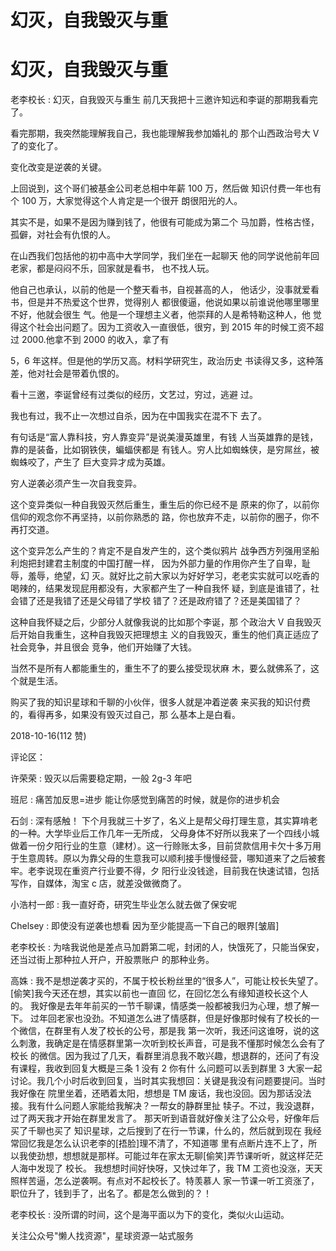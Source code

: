 # 幻灭，自我毁灭与重

# 幻灭，自我毁灭与重

老李校长 : 幻灭，自我毁灭与重生 前几天我把十三邀许知远和李诞的那期我看完了。

看完那期，我突然能理解我自己，我也能理解我参加婚礼的 那个山西政治号大 V 了的变化了。

变化改变是逆袭的关键。

上回说到，这个哥们被基金公司老总相中年薪 100 万，然后做 知识付费一年也有个 100 万，大家觉得这个人肯定是一个很开 朗很阳光的人。

其实不是，如果不是因为赚到钱了，他很有可能成为第二个 马加爵，性格古怪，孤僻，对社会有仇恨的人。

在山西我们包括他的初中高中大学同学，我们坐在一起聊天 他的同学说他前年回老家，都是闷闷不乐，回家就是看书， 也不找人玩。

他自己也承认，以前的他是一个整天看书，自视甚高的人， 他话少，没事就爱看书，但是并不热爱这个世界，觉得别人 都很傻逼，他说如果以前谁说他哪里哪里不好，他就会很生 气。他是一个理想主义者，他崇拜的人是希特勒这种人，他 觉得这个社会出问题了。因为工资收入一直很低，很穷，到 2015 年的时候工资不超过 2000.他拿不到 2000 的收入，拿了有

5，6 年这样。但是他的学历又高。材料学研究生，政治历史 书读得又多，这种落差，他对社会是带着仇恨的。

看十三邀，李诞曾经有过类似的经历，文艺过，穷过，逃避 过。

我也有过，我不止一次想过自杀，因为在中国我实在混不下 去了。

有句话是“富人靠科技，穷人靠变异”是说美漫英雄里，有钱 人当英雄靠的是钱，靠的是装备，比如钢铁侠，蝙蝠侠都是 有钱人。穷人比如蜘蛛侠，是穷屌丝，被蜘蛛咬了，产生了 巨大变异才成为英雄。

穷人逆袭必须产生一次自我变异。

这个变异类似一种自我毁灭然后重生，重生后的你已经不是 原来的你了，以前你信仰的观念你不再坚持，以前你熟悉的 路，你也放弃不走，以前你的圈子，你不再打交道。

这个变异怎么产生的？肯定不是自发产生的，这个类似鸦片 战争西方列强用坚船利炮把封建君主制度的中国打醒一样， 因为外部力量的作用你产生了自卑，耻辱，羞辱，绝望，幻 灭。就好比之前大家以为好好学习，老老实实就可以吃香的 喝辣的，结果发现屁用都没有，大家都产生了一种自我怀 疑，到底是谁错了，社会错了还是我错了还是父母错了学校 错了？还是政府错了？还是美国错了？

这种自我怀疑之后，少部分人就像我说的比如那个李诞，那 个政治大 V 自我毁灭后开始自我重生，这种自我毁灭把理想主 义的自我毁灭，重生的他们真正适应了社会竞争，并且很会 竞争，他们开始赚了大钱。

当然不是所有人都能重生的，重生不了的要么接受现状麻 木，要么就佛系了，这个就是生活。

购买了我的知识星球和千聊的小伙伴，很多人就是冲着逆袭 来买我的知识付费的，看得再多，如果没有毁灭过自己，那 么基本上是白看。

2018-10-16(112 赞)

评论区：

许荣荣 : 毁灭以后需要稳定期，一般 2g-3 年吧

班尼 : 痛苦加反思=进步 能让你感觉到痛苦的时候，就是你的进步机会

石剑 : 深有感触！ 下个月我就三十岁了，名义上是帮父母打理生意，其实算啃老的一种。大学毕业后工作几年一无所成， 父母身体不好所以我来了一个四线小城做着一份夕阳行业的生意（建材）。这一行赊账太多，目前贷款信用卡欠十多万用 于生意周转。原以为靠父母的生意我可以顺利接手慢慢经营，哪知道来了之后被套牢。老李说现在重资产行业要不得，夕 阳行业没钱途，目前我在快速试错，包括写作，自媒体，淘宝 c 店，就差没做微商了。

小浩村一郎 : 我一直好奇，研究生毕业怎么就去做了保安呢

Chelsey : 即使没有逆袭也想看 因为至少能提高一下自己的眼界[皱眉]

老李校长 : 为啥我说他是差点马加爵第二呢，封闭的人，快饿死了，只能当保安，还当过街上那种拉人开户，开股票账户 的那种业务。

高姝 : 我不是想逆袭才买的，不属于校长粉丝里的“很多人”，可能让校长失望了。[偷笑]我今天还在想，其实以前也一直回 忆，在回忆怎么有缘知道校长这个人的。 我好像是去年年前买的一节千聊课，情感类一般都被我归为心理，想了解一下。 过年回老家也没劲。不知道怎么进了情感群，但是好像那时候有了校长的一个微信，在群里有人发了校长的公号，那是我 第一次听，我还问这谁呀，说的这么刺激，我确定是在情感群里第一次听到校长声音，可是我不懂那时候怎么会有了校长 的微信。因为我过了几天，看群里消息我不敢兴趣，想退群的，还问了有没有课程，我收到回复大概是三条 1 没有 2 你有什 么问题可以丢到群里 3 大家一起讨论。我几个小时后收到回复，当时其实我想回：关键是我没有问题要提问。当时我好像在 院里坐着，还晒着太阳，想想是 TM 废话，我也没回。因为那话没法接。我有什么问题人家能给我解决？一帮女的静群里扯 犊子。不过，我没退群，过了两天我才开始在群里发言了。 那天听到语音就好像关注了公众号，好像年后买了千聊也买了 知识星球，之后搜到了在行一节课，什么的，然后就到现在 我经常回忆我是怎么认识老李的[捂脸]理不清了，不知道哪 里有点断片连不上了，所以我使劲想，想想就是那样。可能过年在家太无聊[偷笑]弄节课听听，就这样茫茫人海中发现了 校长。 我想想时间好快呀，又快过年了，我 TM 工资也没涨，天天照样苦逼，怎么逆袭啊。有点对不起校长了。特羡慕人 家一节课一听工资涨了，职位升了，钱到手了，出名了。都是怎么做到的？！

老李校长 : 没所谓的时间，这个是海平面以为下的变化，类似火山运动。

关注公众号"懒人找资源"，星球资源一站式服务